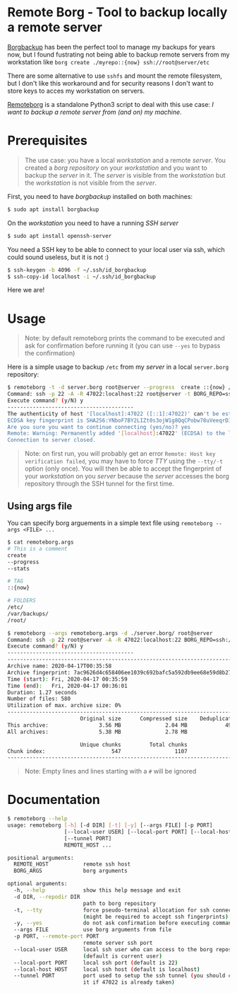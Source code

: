 # Remote Borg - Tool to backup locally a remote server

[Borgbackup](https://github.com/borgbackup/borg) has been the perfect tool to manage my backups for years now, but I found fustrating not being able to backup remote servers from my workstation like `borg create ./myrepo::{now} ssh://root@server/etc` 

There are some alternative to use `sshfs` and mount the remote filesystem, but I don't like this workaround and for security reasons I don't want to store keys to acces my workstation on servers.

[Remoteborg](remoteborg.py) is a standalone Python3 script to deal with this use case: *I want to backup a remote server from (and on) my machine*.


# Prerequisites

> The use case: you have a local *workstation* and a remote *server*. You created a *borg repository* on your *workstation* and you want to backup the *server* in it.
The *server* is visible from the *workstation* but the *workstation* is not visible from the *server*.

First, you need to have *borgbackup* installed on both machines:
```sh
$ sudo apt install borgbackup
```

On the *workstation* you need to have a running *SSH server*
```sh
$ sudo apt install openssh-server
```
You need a SSH key to be able to connect to your local user via ssh, which could sound useless, but it is not :)
```sh
$ ssh-keygen -b 4096 -f ~/.ssh/id_borgbackup
$ ssh-copy-id localhost -i ~/.ssh/id_borgbackup
```

Here we are!


# Usage 

> Note: by default remoteborg prints the command to be executed and ask for confirmation before running it (you can use `--yes` to bypass the confirmation)

Here is a simple usage to backup `/etc` from my *server* in a local `server.borg` repository:
```sh
$ remoteborg -t -d server.borg root@server --progress  create ::{now} /etc
Command: ssh -p 22 -A -R 47022:localhost:22 root@server -t BORG_REPO=ssh://seb@localhost:47022/home/seb/server.borg borg --progress create '::{now}' /etc
Execute command? (y/N) y
----------------------------------------
The authenticity of host '[localhost]:47022 ([::1]:47022)' can't be established.
ECDSA key fingerprint is SHA256:YNboF7BY2LIZt0s3ojW1g8QqCPobw78uVeeqrDIM.
Are you sure you want to continue connecting (yes/no)? yes
Remote: Warning: Permanently added '[localhost]:47022' (ECDSA) to the list of known hosts.
Connection to server closed.  
```

> Note: on first run, you will probably get an error `Remote: Host key verification failed`, you may have to force *TTY* using the `--tty/-t` option (only once). You will then be able to accept the fingerprint of your *workstation* on you *server* because the *server* accesses the borg repository through the SSH tunnel for the first time.


## Using args file

You can specify borg arguements in a simple text file using `remoteborg --args <FILE> ...` 

```sh
$ cat remoteborg.args
# This is a comment
create 
--progress 
--stats 

# TAG
::{now}

# FOLDERS
/etc/
/var/backups/
/root/

$ remoteborg --args remoteborg.args -d ./server.borg/ root@server
Command: ssh -p 22 root@server -A -R 47022:localhost:22 BORG_REPO=ssh://seb@localhost:47022/home/seb/server.borg borg create --progress --stats ::{now} /etc/ /var/backups/ /root/
Execute command? (y/N) y
----------------------------------------
------------------------------------------------------------------------------  
Archive name: 2020-04-17T00:35:58
Archive fingerprint: 7ac9626d4c658406ee1039c692bafc5a592db9ee68e59d8b279370e686765e1e
Time (start): Fri, 2020-04-17 00:35:59
Time (end):   Fri, 2020-04-17 00:36:01
Duration: 1.27 seconds
Number of files: 580
Utilization of max. archive size: 0%
------------------------------------------------------------------------------
                       Original size      Compressed size    Deduplicated size
This archive:                3.56 MB              2.04 MB            496.76 kB
All archives:                5.38 MB              2.78 MB              1.24 MB

                       Unique chunks         Total chunks
Chunk index:                     547                 1107
------------------------------------------------------------------------------
```

> Note: Empty lines and lines starting with a `#` will be ignored


# Documentation

```sh
$ remoteborg --help
usage: remoteborg [-h] [-d DIR] [-t] [-y] [--args FILE] [-p PORT]
                  [--local-user USER] [--local-port PORT] [--local-host HOST]
                  [--tunnel PORT]
                  REMOTE_HOST ...

positional arguments:
  REMOTE_HOST           remote ssh host
  BORG_ARGS             borg arguments

optional arguments:
  -h, --help            show this help message and exit
  -d DIR, --repodir DIR
                        path to borg repository
  -t, --tty             force pseudo-terminal allocation for ssh connection
                        (might be required to accept ssh fingerprints)
  -y, --yes             do not ask confirmation before executing command
  --args FILE           use borg arguments from file
  -p PORT, --remote-port PORT
                        remote server ssh port
  --local-user USER     local ssh user who can access to the borg repository
                        (default is current user)
  --local-port PORT     local ssh port (default is 22)
  --local-host HOST     local ssh host (default is localhost)
  --tunnel PORT         port used to setup the ssh tunnel (you should change
                        it if 47022 is already taken)
```

